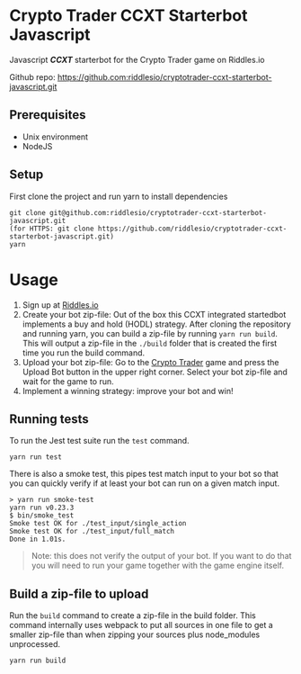 # Crypto Trader CCXT Starterbot Javascript

Javascript ***CCXT*** starterbot for the Crypto Trader game on Riddles.io

Github repo: https://github.com:riddlesio/cryptotrader-ccxt-starterbot-javascript.git

## Prerequisites
- Unix environment
- NodeJS

## Setup

First clone the project and run yarn to install dependencies

```
git clone git@github.com:riddlesio/cryptotrader-ccxt-starterbot-javascript.git
(for HTTPS: git clone https://github.com/riddlesio/cryptotrader-ccxt-starterbot-javascript.git)
yarn
```

# Usage

1. Sign up at [Riddles.io](https://www.riddles.io)
2. Create your bot zip-file:
Out of the box this CCXT integrated startedbot implements a buy and hold (HODL) strategy.
After cloning the repository and running yarn, you can build a zip-file by running `yarn run build`.
This will output a zip-file in the `./build` folder that is created the first time you run the build command.
3. Upload your bot zip-file: Go to the [Crypto Trader](https://playground.riddles.io/competitions/crypto-trader) game and press the Upload Bot button in the upper right corner. Select your bot zip-file and wait for the game to run.
4. Implement a winning strategy: improve your bot and win!

## Running tests

To run the Jest test suite run the `test` command.

```
yarn run test
```

There is also a smoke test, this pipes test match input to your bot so that you can quickly verify
if at least your bot can run on a given match input.

```
> yarn run smoke-test
yarn run v0.23.3
$ bin/smoke_test
Smoke test OK for ./test_input/single_action
Smoke test OK for ./test_input/full_match
Done in 1.01s.
```


> Note: this does not verify the output of your bot. If you want to do that you will need to run
your game together with the game engine itself.

## Build a zip-file to upload

Run the `build` command to create a zip-file in the build folder. This command internally uses
webpack to put all sources in one file to get a smaller zip-file than when zipping your sources
plus node_modules unprocessed.

```
yarn run build
```

